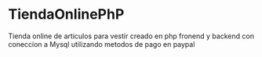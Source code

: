 # TiendaOnlinePhP
Tienda online  de articulos para vestir  creado en php fronend y backend  con coneccion a Mysql utilizando metodos de pago en paypal 
